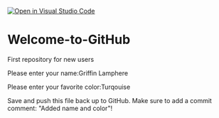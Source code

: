[![Open in Visual Studio Code](https://classroom.github.com/assets/open-in-vscode-f059dc9a6f8d3a56e377f745f24479a46679e63a5d9fe6f495e02850cd0d8118.svg)](https://classroom.github.com/online_ide?assignment_repo_id=6786874&assignment_repo_type=AssignmentRepo)
# Welcome-to-GitHub
First repository for new users

Please enter your name:Griffin Lamphere

Please enter your favorite color:Turqouise

Save and push this file back up to GitHub. 
Make sure to add a commit comment: "Added name and color"!
